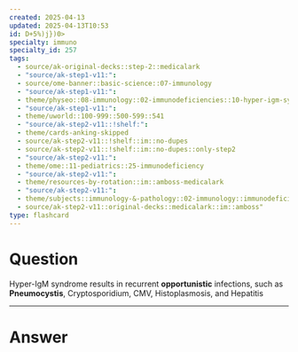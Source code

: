 ```yaml
---
created: 2025-04-13
updated: 2025-04-13T10:53
id: D+5%)j})0>
specialty: immuno
specialty_id: 257
tags:
  - source/ak-original-decks::step-2::medicalark
  - "source/ak-step1-v11:": 
  - source/ome-banner::basic-science::07-immunology
  - "source/ak-step1-v11:": 
  - theme/physeo::08-immunology::02-immunodeficiencies::10-hyper-igm-syndrome
  - "source/ak-step1-v11:": 
  - theme/uworld::100-999::500-599::541
  - "source/ak-step2-v11::!shelf:": 
  - theme/cards-anking-skipped
  - source/ak-step2-v11::!shelf::im::no-dupes
  - source/ak-step2-v11::!shelf::im::no-dupes::only-step2
  - "source/ak-step2-v11:": 
  - theme/ome::11-pediatrics::25-immunodeficiency
  - "source/ak-step2-v11:": 
  - theme/resources-by-rotation::im::amboss-medicalark
  - "source/ak-step2-v11:": 
  - theme/subjects::immunology-&-pathology::02-immunology::immunodeficiencies::hyper-igm-syndrome
  - source/ak-step2-v11::original-decks::medicalark::im::amboss"
type: flashcard
---
```


# Question
Hyper-IgM syndrome results in recurrent **opportunistic** infections, such as **Pneumocystis**, Cryptosporidium, CMV, Histoplasmosis, and Hepatitis

---

# Answer
